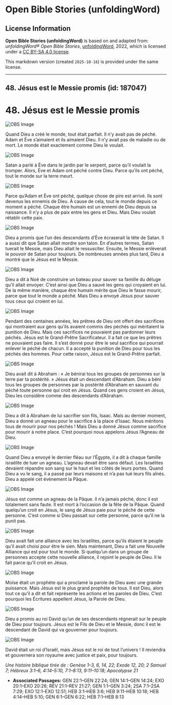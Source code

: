 # Open Bible Stories (unfoldingWord)

## License Information

**Open Bible Stories (unfoldingWord)** is based on and adapted from: _unfoldingWord® Open Bible Stories_, [unfoldingWord](https://unfoldingword.org/utw), 2022, which is licensed under a [CC BY-SA 4.0 license](https://creativecommons.org/licenses/by-sa/4.0/legalcode.en).

This markdown version (created `2025-10-16`) is provided under the same license.



--------------------------------

## 48. Jésus est le Messie promis (id: 187047)

48\. Jésus est le Messie promis
===============================

![OBS Image](https://cdn.aquifer.bible/aquifer-content/resources/UWOBS/jpg/360px/obs-en-48-01.jpg)

Quand Dieu a créé le monde, tout était parfait. Il n’y avait pas de péché. Adam et Ève s’aimaient et ils aimaient Dieu. Il n’y avait pas de maladie ou de mort. Le monde était exactement comme Dieu le voulait.

![OBS Image](https://cdn.aquifer.bible/aquifer-content/resources/UWOBS/jpg/360px/obs-en-48-02.jpg)

Satan a parlé à Ève dans le jardin par le serpent, parce qu’il voulait la tromper. Alors, Ève et Adam ont péché contre Dieu. Parce qu’ils ont péché, tout le monde sur la terre meurt.

![OBS Image](https://cdn.aquifer.bible/aquifer-content/resources/UWOBS/jpg/360px/obs-en-48-03.jpg)

Parce qu’Adam et Ève ont péché, quelque chose de pire est arrivé. Ils sont devenus les ennemis de Dieu. À cause de cela, tout le monde depuis ce moment a péché. Chaque être humain est un ennemi de Dieu depuis sa naissance. Il n’y a plus de paix entre les gens et Dieu. Mais Dieu voulait rétablir cette paix.

![OBS Image](https://cdn.aquifer.bible/aquifer-content/resources/UWOBS/jpg/360px/obs-en-48-04.jpg)

Dieu a promis que l’un des descendants d’Ève écraserait la tête de Satan. Il a aussi dit que Satan allait mordre son talon. En d’autres termes, Satan tuerait le Messie, mais Dieu allait le ressusciter. Ensuite, le Messie enlèverait le pouvoir de Satan pour toujours. De nombreuses années plus tard, Dieu a montré que le Jésus est le Messie.

![OBS Image](https://cdn.aquifer.bible/aquifer-content/resources/UWOBS/jpg/360px/obs-en-48-05.jpg)

Dieu a dit à Noé de construire un bateau pour sauver sa famille du déluge qu’il allait envoyer. C’est ainsi que Dieu a sauvé les gens qui croyaient en lui. De la même manière, chaque être humain mérite que Dieu le fasse mourir, parce que tout le monde a péché. Mais Dieu a envoyé Jésus pour sauver tous ceux qui croient en lui.

![OBS Image](https://cdn.aquifer.bible/aquifer-content/resources/UWOBS/jpg/360px/obs-en-48-06.jpg)

Pendant des centaines années, les prêtres de Dieu ont offert des sacrifices qui montraient aux gens qu’ils avaient commis des péchés qui méritaient la punition de Dieu. Mais ces sacrifices ne pouvaient pas pardonner leurs péchés. Jésus est le Grand\-Prêtre Sacrificateur. Il a fait ce que les prêtres ne pouvaient pas faire. Il s’est donné pour être le seul sacrifice qui pourrait enlever le péché de chacun. Il a accepté la punition de Dieu pour tous les péchés des hommes. Pour cette raison, Jésus est le Grand\-Prêtre parfait.

![OBS Image](https://cdn.aquifer.bible/aquifer-content/resources/UWOBS/jpg/360px/obs-en-48-07.jpg)

Dieu avait dit à Abraham : « Je bénirai tous les groupes de personnes sur la terre par ta postérité. » Jésus était un descendant d’Abraham. Dieu a béni tous les groupes de personnes par la postérité d’Abraham en sauvant du péché toute personne qui croit en Jésus. Quand ces gens croient en Jésus, Dieu les considère comme des descendants d’Abraham.

![OBS Image](https://cdn.aquifer.bible/aquifer-content/resources/UWOBS/jpg/360px/obs-en-48-08.jpg)

Dieu a dit à Abraham de lui sacrifier son fils, Isaac. Mais au dernier moment, Dieu a donné un agneau pour le sacrifice à la place d’Isaac. Nous méritons tous de mourir pour nos péchés ! Mais Dieu a donné Jésus comme sacrifice pour mourir à notre place. C’est pourquoi nous appelons Jésus l’Agneau de Dieu.

![OBS Image](https://cdn.aquifer.bible/aquifer-content/resources/UWOBS/jpg/360px/obs-en-48-09.jpg)

Quand Dieu a envoyé le dernier fléau sur l’Égypte, il a dit à chaque famille israélite de tuer un agneau. L’agneau devait être sans défaut. Les Israélites devaient répandre son sang sur le haut et les côtés de leurs portes. Quand Dieu a vu le sang, il a passé par leurs maisons et n’a pas tué leurs fils aînés. Dieu a appelé cet évènement la Pâque.

![OBS Image](https://cdn.aquifer.bible/aquifer-content/resources/UWOBS/jpg/360px/obs-en-48-10.jpg)

Jésus est comme un agneau de la Pâque. Il n’a jamais péché, donc il est totalement sans faute. Il est mort à l’occasion de la fête de la Pâque. Quand quelqu’un croit en Jésus, le sang de Jésus paie pour le péché de cette personne. C’est comme si Dieu passait sur cette personne, parce qu’il ne la punit pas.

![OBS Image](https://cdn.aquifer.bible/aquifer-content/resources/UWOBS/jpg/360px/obs-en-48-11.jpg)

Dieu avait fait une alliance avec les Israélites, parce qu’ils étaient le peuple qu’il avait choisi pour être le sien. Mais maintenant, Dieu a fait une Nouvelle Alliance qui est pour tout le monde. Si quelqu’un dans un groupe de personnes accepte cette nouvelle alliance, il rejoint le peuple de Dieu. Il le fait parce qu’il croit en Jésus.

![OBS Image](https://cdn.aquifer.bible/aquifer-content/resources/UWOBS/jpg/360px/obs-en-48-12.jpg)

Moïse était un prophète qui a proclamé la parole de Dieu avec une grande puissance. Mais Jésus est le plus grand prophète de tous. Il est Dieu, alors tout ce qu’il a dit et fait représente les actions et les paroles de Dieu. C’est pourquoi les Écritures appellent Jésus, la Parole de Dieu.

![OBS Image](https://cdn.aquifer.bible/aquifer-content/resources/UWOBS/jpg/360px/obs-en-48-13.jpg)

Dieu a promis au roi David qu’un de ses descendants régnerait sur le peuple de Dieu pour toujours. Jésus est le Fils de Dieu et le Messie, donc il est le descendant de David qui va gouverner pour toujours.

![OBS Image](https://cdn.aquifer.bible/aquifer-content/resources/UWOBS/jpg/360px/obs-en-48-14.jpg)

David était un roi d’Israël, mais Jésus est le roi de tout l’univers ! Il reviendra et gouvernera son royaume avec justice et paix, pour toujours.

*Une histoire biblique tirée de : Genèse 1–3, 6, 14, 22; Exode 12, 20; 2 Samuel 7; Hébreux 3:1–6, 4:14–5:10, 7:1–8:13, 9:11–10:18; Apocalypse 21*

* **Associated Passages:** GEN 22:1–GEN 22:24; GEN 14:1–GEN 14:24; EXO 20:1–EXO 20:26; REV 21:1–REV 21:27; GEN 1:1–GEN 3:24; 2SA 7:1–2SA 7:29; EXO 12:1–EXO 12:51; HEB 3:1–HEB 3:6; HEB 9:11–HEB 10:18; HEB 4:14–HEB 5:10; GEN 6:1–GEN 6:22; HEB 7:1–HEB 8:13

